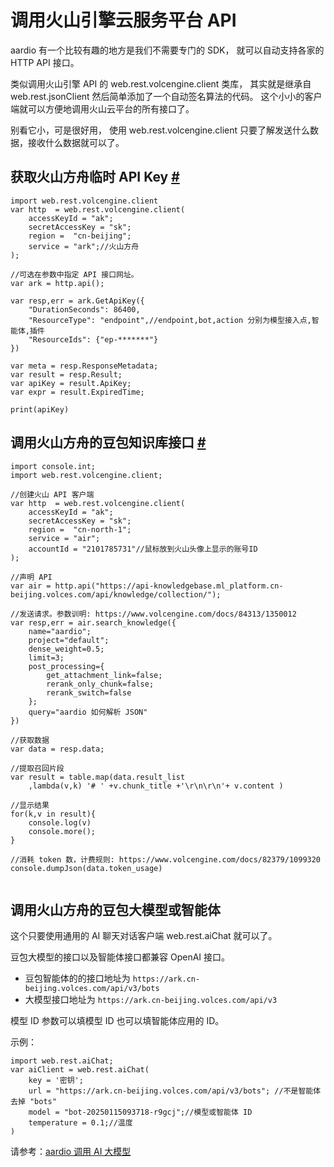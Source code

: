 # 调用火山引擎云服务平台 API

aardio 有一个比较有趣的地方是我们不需要专门的 SDK，
就可以自动支持各家的 HTTP API 接口。

类似调用火山引擎 API 的 web.rest.volcengine.client 类库，
其实就是继承自 web.rest.jsonClient 然后简单添加了一个自动签名算法的代码。
这个小小的客户端就可以方便地调用火山云平台的所有接口了。

别看它小，可是很好用，
使用 web.rest.volcengine.client 只要了解发送什么数据，接收什么数据就可以了。

##  获取火山方舟临时 API Key <a id="GetApiKey" href="#GetApiKey">&#x23;</a>


```aardio
import web.rest.volcengine.client
var http  = web.rest.volcengine.client(
	accessKeyId = "ak";
	secretAccessKey = "sk"; 
	region =  "cn-beijing"; 
	service = "ark";//火山方舟
);

//可选在参数中指定 API 接口网址。
var ark = http.api();

var resp,err = ark.GetApiKey({
	"DurationSeconds": 86400,
	"ResourceType": "endpoint",//endpoint,bot,action 分别为模型接入点,智能体,插件
	"ResourceIds": {"ep-*******"}
})

var meta = resp.ResponseMetadata;
var result = resp.Result;
var apiKey = result.ApiKey;
var expr = result.ExpiredTime;

print(apiKey)
```

## 调用火山方舟的豆包知识库接口 <a id="knowledge " href="#knowledge ">&#x23;</a>


```aardio 
import console.int;
import web.rest.volcengine.client;

//创建火山 API 客户端
var http  = web.rest.volcengine.client(
	accessKeyId = "ak";
	secretAccessKey = "sk"; 
	region =  "cn-north-1"; 
	service = "air";
	accountId = "2101785731"//鼠标放到火山头像上显示的账号ID
);

//声明 API 
var air = http.api("https://api-knowledgebase.ml_platform.cn-beijing.volces.com/api/knowledge/collection/");

//发送请求。参数训明: https://www.volcengine.com/docs/84313/1350012
var resp,err = air.search_knowledge({
	name="aardio";
	project="default";
	dense_weight=0.5;
	limit=3; 
	post_processing={
		get_attachment_link=false;
		rerank_only_chunk=false;
		rerank_switch=false		
	};
	query="aardio 如何解析 JSON"	
})

//获取数据
var data = resp.data;

//提取召回片段
var result = table.map(data.result_list
	,lambda(v,k) '# ' +v.chunk_title +'\r\n\r\n'+ v.content )

//显示结果
for(k,v in result){
	console.log(v)
	console.more();
}

//消耗 token 数，计费规则: https://www.volcengine.com/docs/82379/1099320
console.dumpJson(data.token_usage)


```

## 调用火山方舟的豆包大模型或智能体

这个只要使用通用的 AI 聊天对话客户端 web.rest.aiChat 就可以了。

豆包大模型的接口以及智能体接口都兼容 OpenAI 接口。  
- 豆包智能体的的接口地址为 `https://ark.cn-beijing.volces.com/api/v3/bots`
- 大模型接口地址为 `https://ark.cn-beijing.volces.com/api/v3`

模型 ID 参数可以填模型 ID 也可以填智能体应用的 ID。

示例：

```aardio
import web.rest.aiChat;
var aiClient = web.rest.aiChat(    
    key = '密钥';
    url = "https://ark.cn-beijing.volces.com/api/v3/bots"; //不是智能体去掉 "bots"
    model = "bot-20250115093718-r9gcj";//模型或智能体 ID
    temperature = 0.1;//温度 
)
```

请参考：[aardio 调用 AI 大模型](aiChat.md)